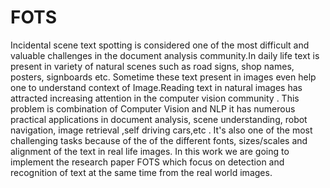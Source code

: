 # FOTS
Incidental scene text spotting is considered one of the most difficult and valuable challenges in the document analysis community.In daily life text is present in variety of natural scenes such as road signs, shop names, posters, signboards etc. Sometime these text present in images even help one to understand context of Image.Reading text in natural images has attracted increasing attention in the computer vision community .
This problem is combination of Computer Vision and NLP it has numerous practical applications in document analysis, scene understanding, robot navigation, image retrieval ,self driving cars,etc . It's also one of the most challenging tasks because of the of the different fonts, sizes/scales and alignment of the text in real life images.
In this work we are going to implement the research paper FOTS which focus on detection and recognition of text at the same time from the real world images.

